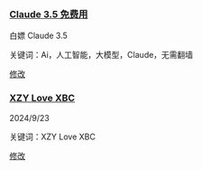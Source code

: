 
<h3><a href="https://kelaode.ai/">Claude 3.5 免费用</a> </h3>

白嫖 Claude 3.5

关键词：Ai，人工智能，大模型，Claude，无需翻墙
 
[修改](https://www.github.com/Chocolateater/Resource-Library/edit/master/docs/Ai/llm.md) 
<h3><a href="https://XZYLoveXBC.com">XZY Love XBC</a> </h3>

2024/9/23

关键词：XZY Love XBC
 
[修改](https://www.github.com/Chocolateater/Resource-Library/edit/master/docs/Software/music.md) 
